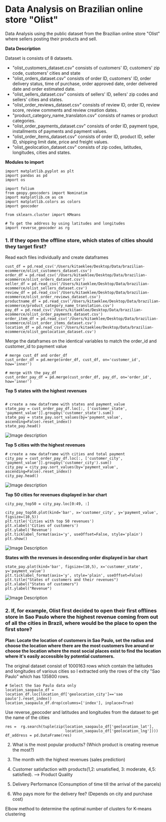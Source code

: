 # Data Analysis on Brazilian online store "Olist" 

Data Analysis using the public dataset from the Brazilian online store "Olist" where sellers posting their products and sell.

**Data Description**

Dataset is consists of 8 datasets. 
- "olist_customers_dataset.csv" consists of customers' ID, customers' zip code, customers' cities and state
- "olist_orders_dataset.csv" consists of order ID, customers' ID, order delivery status, time of purchase, order approved date, order delivered date and order estimated date.
- "olist_sellers_dataset.csv" consists of sellers' ID, sellers' zip codes and sellers' cities and states.
- "olist_order_reviews_dataset.csv" consists of review ID, order ID, review score, review comments and review creation dates.
- "product_category_name_translaton.csv" consists of names or product categories.
- "olist_order_payments_dataset.csv" consists of order ID, payment type, installments of payments and payment values.
- "olist_order_items_dataset.csv" consists of order ID, product ID, seller ID, shipping limit date, price and freight values.
- "olist_geolocation_dataset.csv" consists of zip codes, latitudes, longitudes, cities and states.


**Modules to import**

```
import matplotlib.pyplot as plt
import pandas as pd
import os

import folium
from geopy.geocoders import Nominatim
import matplotlib.cm as cm
import matplotlib.colors as colors
import geocoder

from sklearn.cluster import KMeans

# To get the address by using latitudes and longitudes
import reverse_geocoder as rg
```

### 1. If they open the offline store, which states of cities should they target first? 


Read each files individually and create dataframes
```
cust_df = pd.read_csv('/Users/kitaeklee/Desktop/Data/brazilian-ecommerce/olist_customers_dataset.csv')
order_df = pd.read_csv('/Users/kitaeklee/Desktop/Data/brazilian-ecommerce/olist_orders_dataset.csv')
seller_df = pd.read_csv('/Users/kitaeklee/Desktop/Data/brazilian-ecommerce/olist_sellers_dataset.csv')
review_df = pd.read_csv('/Users/kitaeklee/Desktop/Data/brazilian-ecommerce/olist_order_reviews_dataset.csv')
productname_df = pd.read_csv('/Users/kitaeklee/Desktop/Data/brazilian-ecommerce/product_category_name_translation.csv')
pay_df = pd.read_csv('/Users/kitaeklee/Desktop/Data/brazilian-ecommerce/olist_order_payments_dataset.csv')
order_item_df = pd.read_csv('/Users/kitaeklee/Desktop/Data/brazilian-ecommerce/olist_order_items_dataset.csv')
location_df = pd.read_csv('/Users/kitaeklee/Desktop/Data/brazilian-ecommerce/olist_geolocation_dataset.csv')
```

Merge the dataframes on the identical variables to match the order_id and customer_id to payment value
```
# merge cust_df and order_df
cust_order_df = pd.merge(order_df, cust_df, on='customer_id', how='inner')

# merge with the pay_df
cust_order_pay_df = pd.merge(cust_order_df, pay_df, on='order_id', how='inner')
```

**Top 5 states with the highest revenues**
```

# create a new dataframe with states and payment_value
state_pay = cust_order_pay_df.loc[:, ['customer_state', 'payment_value']].groupby('customer_state').sum()
state_pay = state_pay.sort_values(by='payment_value', ascending=False).reset_index()
state_pay.head()
```

![Image description](https://i.postimg.cc/VLTQp1XF/Screen-Shot-2020-05-17-at-1-12-47-AM.png)

**Top 5 cities with the highest revenues**
```
# create a new dataframe with cities and total payment
city_pay = cust_order_pay_df.loc[:, ['customer_city', 'payment_value']].groupby('customer_city').sum()
city_pay = city_pay.sort_values(by='payment_value', ascending=False).reset_index()
city_pay.head()
```

![Image description](https://i.postimg.cc/9fFH2PvF/2-city-pay.png)

**Top 50 cities for revenues displayed in bar chart**
```
city_pay_top50 = city_pay.loc[0:49, :]

city_pay_top50.plot(kind='bar', x='customer_city', y='payment_value', figsize=(10,5))
plt.title('Cities with top 50 revenues')
plt.xlabel('Cities of customers')
plt.ylabel('Revenue')
plt.ticklabel_format(axis='y', useOffset=False, style='plain')
plt.show()
```
![Image Description](https://i.postimg.cc/5t649JYG/3-Barchart-for-1.png)

**States with the revenues in descending order displayed in bar chart**
```
state_pay.plot(kind='bar', figsize=(10,5), x='customer_state', y='payment_value')
plt.ticklabel_format(axis='y', style='plain', useOffset=False)
plt.title("States of customers and their revenues")
plt.xlabel("States of customers")
plt.ylabel("Revenue")
```

![Image Description](https://i.postimg.cc/65tzk5F9/4-Barchart-for-1.png)

### 2. If, for example, Olist first decided to open their first offlines store in Sao Paulo where the highest revenue coming from out of all the cities in Brazil, where would be the place to open the first store?

**Plan: Locate the location of customers in Sao Paulo, set the radius and choose the location where there are the most customers live around or choose the location where the most social places exist to find the location where it's easily accessible by potential customers.**

The original dataset consist of 1000163 rows which contain the latitudes and longitudes of various cities so I extracted only the rows of the city "Sao Paulo" which has 135800 rows.
```
# Select the Sao Paulo data only
location_saopaulo_df = location_df.loc[location_df['geolocation_city']=='sao paulo'].reset_index()
location_saopaulo_df.drop(columns=['index'], inplace=True)
```
Use reverse_geocoder and latitudes and longitudes from the dataset to get the name of the cities
```
res =  rg.search(tuple(zip(location_saopaulo_df['geolocation_lat'], 
                           location_saopaulo_df['geolocation_lng'])))
df_address = pd.DataFrame(res) 
```




2. What is the most popular products? (Which product is creating revenue the most?)


3. The month with the highest revenues (sales prediction)


4. Customer satisfaction with products(1,2: unsatisfied, 3: moderate, 4,5: satisfied). --> Product Quality 


5. Delivery Performance (Consumption of time till the arrival of the parcels)




6. Who pays more for the delivery fee? (Depends on city and purchase cost)



Elbow method to determine the optimal number of clusters for K-means clustering
